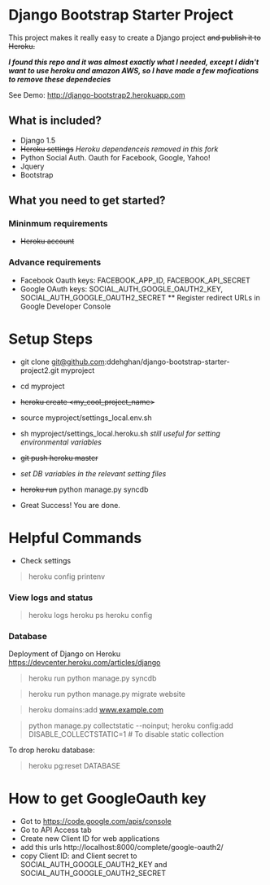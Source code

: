 Django Bootstrap Starter Project
================================
This project makes it really easy to create a Django project ~~and publish it to Heroku.~~

*__I found this repo and it was almost exactly what I needed, except I didn't want to use heroku and amazon AWS, so I have made a few mofications to remove these dependecies__*

See Demo:  http://django-bootstrap2.herokuapp.com


What is included?
-----------------
* Django 1.5
* ~~Heroku settings~~ *Heroku dependenceis removed in this fork*
* Python Social Auth. Oauth for Facebook, Google, Yahoo!
* Jquery
* Bootstrap


What you need to get started?
-----------------------------

### Mininmum requirements

* ~~Heroku account~~


### Advance requirements

* Facebook Oauth keys: FACEBOOK_APP_ID, FACEBOOK_API_SECRET
* Google OAuth keys: SOCIAL_AUTH_GOOGLE_OAUTH2_KEY, SOCIAL_AUTH_GOOGLE_OAUTH2_SECRET
** Register redirect URLs in Google Developer Console



Setup Steps
===========

* git clone git@github.com:ddehghan/django-bootstrap-starter-project2.git myproject
* cd myproject
* ~~heroku create <my_cool_project_name>~~
* source myproject/settings_local.env.sh
* sh myproject/settings_local.heroku.sh *still useful for setting environmental variables*
* ~~git push heroku master~~
* *set DB variables in the relevant setting files*
* ~~heroku run~~ python manage.py syncdb

* Great Success! You are done.


Helpful Commands
================


* Check settings

> heroku config
> printenv


### View logs and status
> heroku logs
> heroku ps
> heroku config


### Database

Deployment of Django on Heroku https://devcenter.heroku.com/articles/django

> heroku run python manage.py syncdb

> heroku run python manage.py migrate website


> heroku domains:add www.example.com


> python manage.py collectstatic --noinput;
> heroku config:add DISABLE_COLLECTSTATIC=1         # To disable static collection

To drop heroku database:
> heroku pg:reset DATABASE


How to get GoogleOauth key
==========================

* Got to https://code.google.com/apis/console
* Go to API Access tab
* Create new Client ID for web applications
* add this urls http://localhost:8000/complete/google-oauth2/
* copy Client ID: and Client secret to SOCIAL_AUTH_GOOGLE_OAUTH2_KEY and SOCIAL_AUTH_GOOGLE_OAUTH2_SECRET
